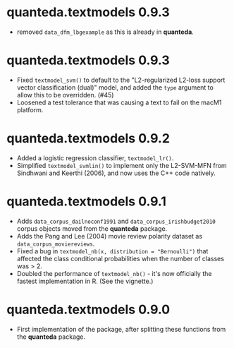 # quanteda.textmodels 0.9.3

* removed `data_dfm_lbgexample` as this is already in **quanteda**.

# quanteda.textmodels 0.9.3

* Fixed `textmodel_svm()` to default to the "L2-regularized L2-loss support vector classification (dual)" model, and added the `type` argument to allow this to be overridden. (#45)
* Loosened a test tolerance that was causing a text to fail on the macM1 platform.

# quanteda.textmodels 0.9.2

* Added a logistic regression classifier, `textmodel_lr()`.
* Simplified `textmodel_svmlin()` to implement only the L2-SVM-MFN from Sindhwani and Keerthi (2006), and now uses the C++ code natively.

# quanteda.textmodels 0.9.1

* Adds `data_corpus_dailnoconf1991` and `data_corpus_irishbudget2010` corpus objects moved from the **quanteda** package.
* Adds the Pang and Lee (2004) movie review polarity dataset as `data_corpus_moviereviews`.
* Fixed a bug in `textmodel_nb(x, distribution = "Bernoulli")` that affected the class conditional probabilities when the number of classes was > 2.
* Doubled the performance of `textmodel_nb()` - it's now officially the fastest implementation in R.  (See the vignette.)


# quanteda.textmodels 0.9.0

* First implementation of the package, after splitting these functions from the **quanteda** package.

